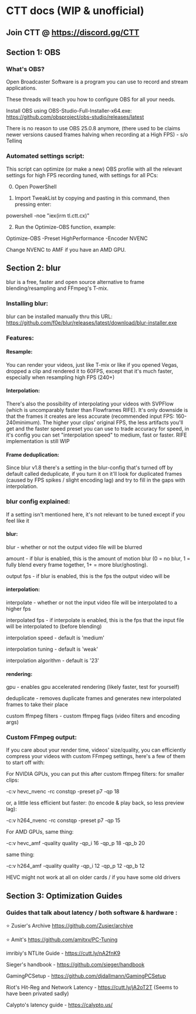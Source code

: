 # CTT docs (WIP & unofficial)
## Join CTT @ https://discord.gg/CTT

## Section 1: OBS
### What's OBS?

Open Broadcaster Software is a program you can use to record and stream applications. 

These threads will teach you how to configure OBS for all your needs.

Install OBS using OBS-Studio-Full-Installer-x64.exe: https://github.com/obsproject/obs-studio/releases/latest

There is no reason to use OBS 25.0.8 anymore, (there used to be claims newer versions caused frames halving when recording at a High FPS) - s/o Tellinq 

### Automated settings script:

This script can optimize (or make a new) OBS profile with all the relevant settings for high FPS recording tuned, with settings for all PCs:

0. Open PowerShell

1. Import TweakList by copying and pasting in this command, then pressing enter:
   
powershell -noe "iex(irm tl.ctt.cx)"

2. Run the Optimize-OBS function, example:
   
Optimize-OBS -Preset HighPerformance -Encoder NVENC

Change NVENC to AMF if you have an AMD GPU.

## Section 2: blur

blur is a free, faster and open source alternative to frame blending/resampling  and FFmpeg's T-mix.

### Installing blur:

blur can be installed manually thru this URL: https://github.com/f0e/blur/releases/latest/download/blur-installer.exe 

### Features:

#### Resample:

You can render your videos, just like T-mix or like if you opened Vegas, dropped a clip and rendered it to 60FPS, except that it's much faster, especially when resampling high FPS (240+)

#### Interpolation:

There's also the possibility of interpolating your videos with SVPFlow (which is uncomparably faster than Flowframes RIFE). It's only downside is that the frames it creates are less accurate (recommended input FPS: 160-240minimum). The higher your clips' original FPS, the less artifacts you'll get and the faster speed preset you can use to trade accuracy for speed, in it's config you can set "interpolation speed" to medium, fast or faster. RIFE implementation is still WIP

#### Frame deduplication:

Since blur v1.8 there's a setting in the blur-config that's turned off by default called deduplicate, if you turn it on it'll look for duplicated frames (caused by FPS spikes / slight encoding lag) and try to fill in the gaps with interpolation. 

### blur config explained:

If a setting isn't mentioned here, it's not relevant to be tuned except if you feel like it

#### blur:

blur - whether or not the output video file will be blurred

amount - if blur is enabled, this is the amount of motion blur (0 = no blur, 1 = fully blend every frame together, 1+ = more blur/ghosting).

output fps - if blur is enabled, this is the fps the output video will be

#### interpolation:

interpolate - whether or not the input video file will be interpolated to a higher fps

interpolated fps - if interpolate is enabled, this is the fps that the input file will be interpolated to (before blending)

interpolation speed - default is 'medium'

interpolation tuning - default is 'weak'

interpolation algorithm - default is '23'

#### rendering:

gpu - enables gpu accelerated rendering (likely faster, test for yourself)

deduplicate - removes duplicate frames and generates new interpolated frames to take their place

custom ffmpeg filters - custom ffmpeg flags (video filters and encoding args)

### Custom FFmpeg output:

If you care about your render time, videos' size/quality, you can efficiently compress your videos with custom FFmpeg settings, here's a few of them to start off with:

For NVIDIA GPUs, you can put this after custom ffmpeg filters: for smaller clips:

-c:v hevc_nvenc -rc constqp -preset p7 -qp 18

or, a little less efficient but faster: (to encode & play back, so less preview lag):

-c:v h264_nvenc -rc constqp -preset p7 -qp 15

For AMD GPUs, same thing:

-c:v hevc_amf -quality quality -qp_i 16 -qp_p 18 -qp_b 20

same thing:

-c:v h264_amf -quality quality -qp_i 12 -qp_p 12 -qp_b 12

HEVC might not work at all on older cards / if you have some old drivers

## Section 3: Optimization Guides

### Guides that talk about latency / both software & hardware :

⭐ Zusier's Archive https://github.com/Zusier/archive

⭐ Amit's https://github.com/amitxv/PC-Tuning

imribiy's NTLite Guide - https://cutt.ly/nA2fnK9

Sieger's handbook - https://github.com/sieger/handbook

GamingPCSetup - https://github.com/djdallmann/GamingPCSetup

Riot's Hit-Reg and Network Latency - https://cutt.ly/jA2oT2T (Seems to have been privated sadly)

Calypto's latency guide - https://calypto.us/
